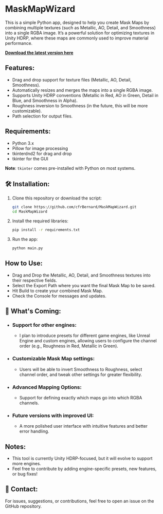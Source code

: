 # MaskMapWizard

This is a simple Python app, designed to help you create Mask Maps by combining multiple textures (such as Metallic, AO, Detail, and Smoothness) into a single RGBA image. It’s a powerful solution for optimizing textures in Unity HDRP, where these maps are commonly used to improve material performance.

[**Download the latest version here**](https://github.com/cfrBernard/MaskMapWizard/releases)

## Features:
- Drag and drop support for texture files (Metallic, AO, Detail, Smoothness).
- Automatically resizes and merges the maps into a single RGBA image.
- Supports Unity HDRP conventions (Metallic in Red, AO in Green, Detail in Blue, and Smoothness in Alpha).
- Roughness inversion to Smoothness (in the future, this will be more customizable).
- Path selection for output files.

## Requirements:
- Python 3.x
- Pillow for image processing
- tkinterdnd2 for drag and drop
- tkinter for the GUI

**Note**: `tkinter` comes pre-installed with Python on most systems.

## 🛠️ Installation:
1. Clone this repository or download the script:
    ```bash
    git clone https://github.com/cfrBernard/MaskMapWizard.git
    cd MaskMapWizard
    ```
2. Install the required libraries:
    ```bash
    pip install -r requirements.txt
    ```
3. Run the app:
    ```bash
    python main.py
    ```

## How to Use:
- Drag and Drop the Metallic, AO, Detail, and Smoothness textures into their respective fields.
- Select the Export Path where you want the final Mask Map to be saved.
- Hit Build to create your combined Mask Map.
- Check the Console for messages and updates.

## 🔮 What's Coming:
- ### Support for other engines:
  - I plan to introduce presets for different game engines, like Unreal Engine and custom engines, allowing users to configure the channel order (e.g., Roughness in Red, Metallic in Green).

- ### Customizable Mask Map settings:
  - Users will be able to invert Smoothness to Roughness, select channel order, and tweak other settings for greater flexibility.

- ### Advanced Mapping Options:
  - Support for defining exactly which maps go into which RGBA channels.

- ### Future versions with improved UI:
  - A more polished user interface with intuitive features and better error handling.

## Notes:
- This tool is currently Unity HDRP-focused, but it will evolve to support more engines.
- Feel free to contribute by adding engine-specific presets, new features, or bug fixes!

## 🤝 Contact:
For issues, suggestions, or contributions, feel free to open an issue on the GitHub repository.
